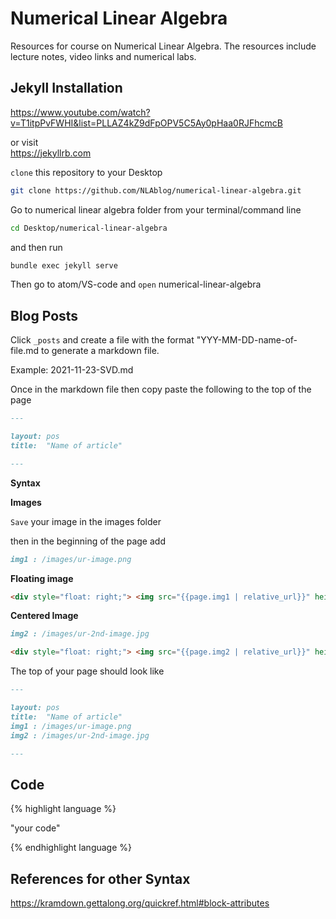 # Numerical Linear Algebra

Resources for course on Numerical Linear Algebra. 
The resources include lecture notes, video links and numerical labs. 

## Jekyll Installation

https://www.youtube.com/watch?v=T1itpPvFWHI&list=PLLAZ4kZ9dFpOPV5C5Ay0pHaa0RJFhcmcB

or visit 
<br/>
https://jekyllrb.com

`clone` this repository to your Desktop

```bash
git clone https://github.com/NLAblog/numerical-linear-algebra.git 
```

Go to numerical linear algebra folder from your terminal/command line

```bash
cd Desktop/numerical-linear-algebra
```
and then run

```bash
bundle exec jekyll serve 
```

Then go to atom/VS-code and `open` numerical-linear-algebra

## Blog Posts 
Click `_posts` and create a file with the format "YYY-MM-DD-name-of-file.md to generate a markdown file.

Example: 2021-11-23-SVD.md

Once in the markdown file then copy paste the following to the top of the page

```markdown
---

layout: pos
title:  "Name of article"

---
```

**Syntax**

**Images**

`Save` your image in the images folder

then in the beginning of the page add
```markdown
img1 : /images/ur-image.png 
```

**Floating image**
```markdown
<div style="float: right;"> <img src="{{page.img1 | relative_url}}" height="220" width="400"></div>
```


**Centered Image**
```markdown
img2 : /images/ur-2nd-image.jpg
```
```markdown
<div style="float: right;"> <img src="{{page.img2 | relative_url}}" height="220" width="400"></div>
```

The top of your page should look like

```markdown
---

layout: pos
title:  "Name of article"
img1 : /images/ur-image.png 
img2 : /images/ur-2nd-image.jpg

---
```

## Code

{% highlight language %}

"your code"

{% endhighlight language %}

## References for other Syntax 
https://kramdown.gettalong.org/quickref.html#block-attributes

